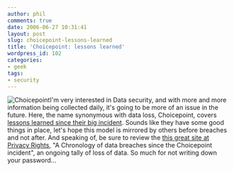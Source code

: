 ```yaml
---
author: phil
comments: true
date: 2006-06-27 10:31:41
layout: post
slug: choicepoint-lessons-learned
title: 'Choicepoint: lessons learned'
wordpress_id: 102
categories:
- geek
tags:
- security
---
```


![Choicepoint](http://fak3r.com/wp-content/uploads/2006/06/choicepoint.jpg)I'm very interested in Data security, and with more and more information being collected daily, it's going to be more of an issue in the future.  Here, the name synonymous with data loss, Choicepoint, covers [lessons learned since their big incident](http://www.baselinemag.com/article2/0,1540,1981660,00.asp).  Sounds like they have some good things in place, let's hope this model is mirrored by others before breaches and not after.  And speaking of, be sure to review the [this great site at Privacy Rights](http://www.privacyrights.org/ar/ChronDataBreaches.htm), "A Chronology of data breaches since the Choicepoint incident", an ongoing tally of loss of data.  So much for not writing down your password...

